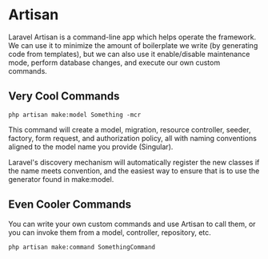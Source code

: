 # Artisan

Laravel Artisan is a command-line app which helps operate the framework. We can use
it to minimize the amount of boilerplate we write (by generating code from templates),
but we can also use it enable/disable maintenance mode, perform database changes, and
execute our own custom commands. 

## Very Cool Commands

    php artisan make:model Something -mcr

This command will create a model, migration, resource controller, seeder, factory,
form request, and authorization policy, all with naming conventions aligned to the
model name you provide (Singular). 

Laravel's discovery mechanism will automatically register the new classes if the
name meets convention, and the easiest way to ensure that is to use the generator
found in make:model. 

## Even Cooler Commands

You can write your own custom commands and use Artisan to call them, or you can 
invoke them from a model, controller, repository, etc. 

    php artisan make:command SomethingCommand

